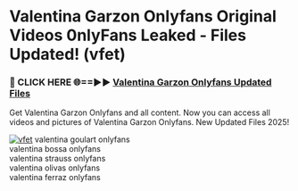 # Valentina Garzon Onlyfans Original Videos 0nlyFans Leaked - Files Updated! (vfet)

<h3>🔴 CLICK HERE 🌐==►► <a href="https://tinyurl.com/x26r9saj" rel="nofollow">Valentina Garzon Onlyfans Updated Files</a></h3>

Get Valentina Garzon Onlyfans and all content. Now you can access all videos and pictures of Valentina Garzon Onlyfans. New Updated Files 2025!

[![vfet](https://i.imgur.com/LkgZPqh.gif)](https://tinyurl.com/x26r9saj)
valentina goulart onlyfans<br>
valentina bossa onlyfans<br>
valentina strauss onlyfans<br>
valentina olivas onlyfans<br>
valentina ferraz onlyfans